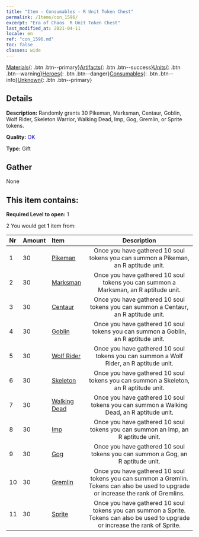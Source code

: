 ```yaml
---
title: "Item - Consumables - R Unit Token Chest"
permalink: /Items/con_1596/
excerpt: "Era of Chaos  R Unit Token Chest"
last_modified_at: 2021-04-11
locale: en
ref: "con_1596.md"
toc: false
classes: wide
---
```

 [Materials](/Items/){: .btn .btn--primary}[Artifacts](/Items/Artifacts/){: .btn .btn--success}[Units](/Items/Units/){: .btn .btn--warning}[Heroes](/Items/Heroes/){: .btn .btn--danger}[Consumables](/Items/Consumables/){: .btn .btn--info}[Unknown](/Items/Unknown/){: .btn .btn--primary}

## Details
 **Description:** Randomly grants 30 Pikeman, Marksman, Centaur, Goblin, Wolf Rider, Skeleton Warrior, Walking Dead, Imp, Gog, Gremlin, or Sprite tokens.

 **Quality:** <span style="color: #0000CD">OK</span>

 **Type:** Gift

## Gather

  None

## This item contains:

 **Required Level to open:** 1

 2 You would get **1** item  from:

  | Nr | Amount |     Item    | Description |
  |:---|:-------|:------------|:-----------:|
  | 1 | 30 | [Pikeman](/Items/unt_190/) | Once you have gathered 10 soul tokens you can summon a Pikeman, an R aptitude unit. | 
  | 2 | 30 | [Marksman](/Items/unt_191/) | Once you have gathered 10 soul tokens you can summon a Marksman, an R aptitude unit. | 
  | 3 | 30 | [Centaur](/Items/unt_199/) | Once you have gathered 10 soul tokens you can summon a Centaur, an R aptitude unit. | 
  | 4 | 30 | [Goblin](/Items/unt_217/) | Once you have gathered 10 soul tokens you can summon a Goblin, an R aptitude unit. | 
  | 5 | 30 | [Wolf Rider](/Items/unt_218/) | Once you have gathered 10 soul tokens you can summon a Wolf Rider, an R aptitude unit. | 
  | 6 | 30 | [Skeleton](/Items/unt_208/) | Once you have gathered 10 soul tokens you can summon a Skeleton, an R aptitude unit. | 
  | 7 | 30 | [Walking Dead](/Items/unt_209/) | Once you have gathered 10 soul tokens you can summon a Walking Dead, an R aptitude unit. | 
  | 8 | 30 | [Imp](/Items/unt_226/) | Once you have gathered 10 soul tokens you can summon an Imp, an R aptitude unit. | 
  | 9 | 30 | [Gog](/Items/unt_227/) | Once you have gathered 10 soul tokens you can summon a Gog, an R aptitude unit. | 
  | 10 | 30 | [Gremlin](/Items/unt_235/) | Once you have gathered 10 soul tokens you can summon a Gremlin. Tokens can also be used to upgrade or increase the rank of Gremlins. | 
  | 11 | 30 | [Sprite](/Items/unt_262/) | Once you have gathered 10 soul tokens you can summon a Sprite. Tokens can also be used to upgrade or increase the rank of Sprite. | 
